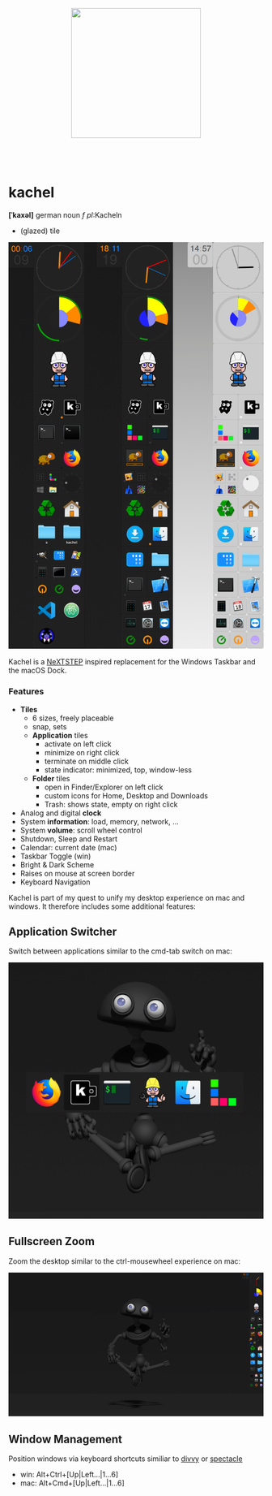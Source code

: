 
<p align="center"><img src="bin/about.png" width=256 height=256></p>
<br>
<br>

# kachel 

**[ˈkaxəl]** german noun *f* *pl*:Kacheln

- (glazed) tile

<p align="center"><img src="img/screenshot.png"></p>

Kachel is a [NeXTSTEP](https://en.wikipedia.org/wiki/NeXTSTEP) inspired replacement for the Windows Taskbar and the macOS Dock.

### Features
- **Tiles** 
    - 6 sizes, freely placeable
    - snap, sets
    - **Application**  tiles
        - activate on left click
        - minimize on right click
        - terminate on middle click
        - state indicator: minimized, top, window-less
    - **Folder** tiles
        - open in Finder/Explorer on left click
        - custom icons for Home, Desktop and Downloads 
        - Trash: shows state, empty on right click
- Analog and digital **clock**
- System **information**: load, memory, network, ...
- System **volume**: scroll wheel control
- Shutdown, Sleep and Restart
- Calendar: current date (mac)
- Taskbar Toggle (win)
- Bright & Dark Scheme
- Raises on mouse at screen border
- Keyboard Navigation

Kachel is part of my quest to unify my desktop experience on mac and windows.
It therefore includes some additional features:

## Application Switcher

Switch between applications similar to the cmd-tab switch on mac:

<p align="center"><img src="img/switch.png"></p>

## Fullscreen Zoom

Zoom the desktop similar to the ctrl-mousewheel experience on mac:

<p align="center"><img src="img/zoom.gif"></p>

## Window Management

Position windows via keyboard shortcuts similiar to [divvy](https://mizage.com/divvy/) or [spectacle](https://www.spectacleapp.com/)

- win: Alt+Ctrl+[Up|Left...|1...6]
- mac: Alt+Cmd+[Up|Left...|1...6]
